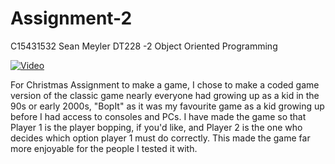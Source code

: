# Assignment-2
C15431532
Sean Meyler
DT228 -2
Object Oriented Programming

[![Video](http://img.youtube.com/vi/UGgNme-YYrk/0.jpg)](http://www.youtube.com/watch?v=UGgNme-YYrk&feature=youtu.beE)

For Christmas Assignment to make a game, I chose to make a coded game version of the classic game nearly everyone had growing up as a kid in the 90s or early 2000s, "BopIt" as it was my favourite game as a kid growing up before I had access to consoles and PCs.
I have made the game so that Player 1 is the player bopping, if you'd like, and Player 2 is the one who decides which option player 1 must do correctly. This made the game far more enjoyable for the people I tested it with.
